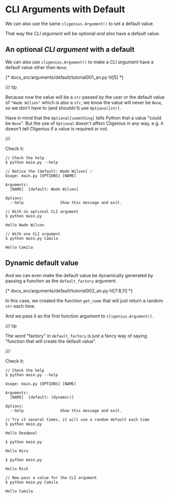 # CLI Arguments with Default

We can also use the same `cligenius.Argument()` to set a default value.

That way the *CLI argument* will be optional *and also* have a default value.

## An optional *CLI argument* with a default

We can also use `cligenius.Argument()` to make a *CLI argument* have a default value other than `None`:

{* docs_src/arguments/default/tutorial001_an.py hl[5] *}

/// tip

Because now the value will be a `str` passed by the user or the default value of `"Wade Wilson"` which is also a `str`, we know the value will never be `None`, so we don't have to (and shouldn't) use `Optional[str]`.

Have in mind that the `Optional[something]` tells Python that a value "could be `None`". But the use of `Optional` doesn't affect Cligenius in any way, e.g. it doesn't tell Cligenius if a value is required or not.

///

Check it:

<div class="termy">

```console
// Check the help
$ python main.py --help

// Notice the [default: Wade Wilson] ✨
Usage: main.py [OPTIONS] [NAME]

Arguments:
  [NAME]  [default: Wade Wilson]

Options:
  --help                Show this message and exit.

// With no optional CLI argument
$ python main.py

Hello Wade Wilson

// With one CLI argument
$ python main.py Camila

Hello Camila
```

</div>

## Dynamic default value

And we can even make the default value be dynamically generated by passing a function as the `default_factory` argument:

{* docs_src/arguments/default/tutorial002_an.py hl[7:8,11] *}

In this case, we created the function `get_name` that will just return a random `str` each time.

And we pass it as the first function argument to `cligenius.Argument()`.

/// tip

The word "factory" in `default_factory` is just a fancy way of saying "function that will create the default value".

///

Check it:

<div class="termy">

```console
// Check the help
$ python main.py --help

Usage: main.py [OPTIONS] [NAME]

Arguments:
  [NAME]  [default: (dynamic)]

Options:
  --help                Show this message and exit.

// Try it several times, it will use a random default each time
$ python main.py

Hello Deadpool

$ python main.py

Hello Hiro

$ python main.py

Hello Rick

// Now pass a value for the CLI argument
$ python main.py Camila

Hello Camila
```

</div>
